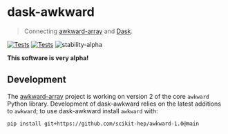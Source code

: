 dask-awkward
============

> Connecting [awkward-array](https://awkward-array.org) and
[Dask](https://dask.org/).

[![Tests](https://github.com/ContinuumIO/dask-awkward/actions/workflows/pypi-tests.yml/badge.svg)](https://github.com/ContinuumIO/dask-awkward/actions/workflows/pypi-tests.yml)
[![Tests](https://github.com/ContinuumIO/dask-awkward/actions/workflows/conda-tests.yml/badge.svg)](https://github.com/ContinuumIO/dask-awkward/actions/workflows/conda-tests.yml)
![stability-alpha](https://img.shields.io/badge/stability-alpha-blue.svg)

**This software is very alpha!**

Development
-----------

The [awkward-array](https://github.com/scikit-hep/awkward-1.0) project
is working on version 2 of the core `awkward` Python library.
Development of dask-awkward relies on the latest additions to
`awkward`; to use dask-awkward install `awkward` with:

```
pip install git+https://github.com/scikit-hep/awkward-1.0@main
```
